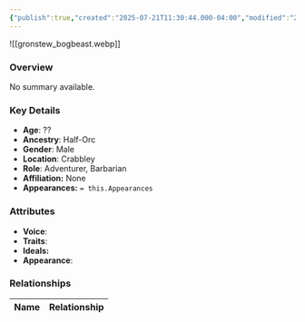 ```yaml
---
{"publish":true,"created":"2025-07-21T11:30:44.000-04:00","modified":"2025-08-14T15:46:31.000-04:00","published":"2025-08-14T15:46:31.000-04:00","cssclasses":"","Age":"??","Ancestry":"Half-Orc","Gender":"Male","Location":["Crabbley"],"Role":["Adventurer, Barbarian"],"Affiliation":["None"],"Appearances":[]}
---
```



![[gronstew_bogbeast.webp]]

### Overview
No summary available.

### Key Details
- **Age**: ??
- **Ancestry**: Half-Orc
- **Gender**: Male
- **Location**: Crabbley
- **Role**: Adventurer, Barbarian
- **Affiliation:** None
- **Appearances:** `= this.Appearances`

### Attributes
- **Voice**: 
- **Traits**: 
- **Ideals:** 
- **Appearance**:

### Relationships

| Name  | Relationship |
| ----- | ------------ |
